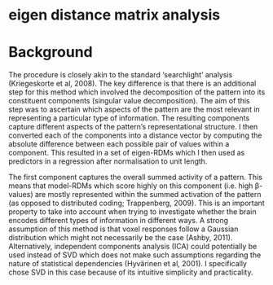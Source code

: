 # eigen distance matrix analysis

Background
==========

The procedure is closely akin to the standard ‘searchlight’ analysis (Kriegeskorte et al, 2008). The key difference is that there is an additional step for this method which involved the decomposition of the pattern into its constituent components (singular value decomposition). The aim of this step was to ascertain which aspects of the pattern are the most relevant in representing a particular type of information.  The resulting components capture different aspects of the pattern’s representational structure. I then converted each of the components into a distance vector by computing the absolute difference between each possible pair of values within a component. This resulted in a set of eigen-RDMs which I then used as predictors in a regression after normalisation to unit length. 

The first component captures the overall summed activity of a pattern. This means that model-RDMs which score highly on this component (i.e. high β-values) are mostly represented within the summed activation of the pattern (as opposed to distributed coding; Trappenberg, 2009). This is an important property to take into account when trying to investigate whether the brain encodes different types of information in different ways. A strong assumption of this method is that voxel responses follow a Gaussian distribution which might not necessarily be the case (Ashby, 2011). Alternatively, independent components analysis (ICA) could potentially be used instead of SVD which does not make such assumptions regarding the nature of statistical dependencies (Hyvärinen et al, 2001). I specifically chose SVD in this case because of its intuitive simplicity and practicality.

